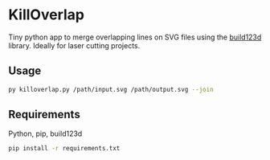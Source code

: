# KillOverlap

Tiny python app to merge overlapping lines on SVG files using the [build123d](https://github.com/gumyr/build123d) library. Ideally for laser cutting projects.

## Usage

```sh
py killoverlap.py /path/input.svg /path/output.svg --join
```

## Requirements

Python, pip, build123d

```sh
pip install -r requirements.txt
```
